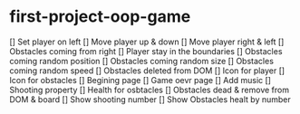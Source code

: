 # first-project-oop-game

[] Set player on left
[] Move player up & down
[] Move player right & left
[] Obstacles coming from right
[] Player stay in the boundaries
[] Obstacles coming random position
[] Obstacles coming random size
[] Obstacles coming random speed
[] Obstacles deleted from DOM
[] Icon for player
[] Icon for obstacles
[] Begining page
[] Game oevr page
[] Add music
[] Shooting property
[] Health for osbtacles
[] Obstacles dead & remove from DOM & board
[] Show shooting number
[] Show Obstacles healt by number
